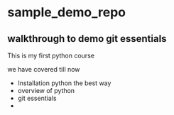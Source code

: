 # sample_demo_repo

## walkthrough to demo git essentials 

This is my first python course

we have covered till now
- Installation python the best way
- overview of python
- git essentials
-
